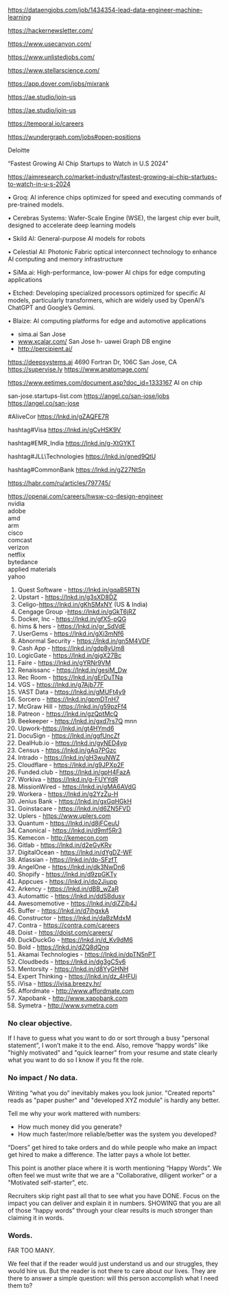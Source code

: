 https://dataengjobs.com/job/1434354-lead-data-engineer-machine-learning

https://hackernewsletter.com/

https://www.usecanyon.com/

https://www.unlistedjobs.com/

https://www.stellarscience.com/

https://app.dover.com/jobs/mixrank

https://ae.studio/join-us

https://ae.studio/join-us

https://temporal.io/careers

https://wundergraph.com/jobs#open-positions

Deloitte 

“Fastest Growing AI Chip Startups to Watch in U.S 2024"

https://aimresearch.co/market-industry/fastest-growing-ai-chip-startups-to-watch-in-u-s-2024

•⁠  ⁠Groq: AI inference chips optimized for speed and executing commands of pre-trained models.

•⁠  ⁠Cerebras Systems: Wafer-Scale Engine (WSE), the largest chip ever built, designed to accelerate deep learning models

•⁠  ⁠Skild AI: General-purpose AI models for robots

•⁠  ⁠Celestial AI: Photonic Fabric optical interconnect technology to enhance AI computing and memory infrastructure

•⁠  ⁠SiMa.ai: High-performance, low-power AI chips for edge computing applications

•⁠  ⁠Etched: Developing specialized processors optimized for specific AI models, particularly transformers, which are widely used by OpenAI’s ChatGPT and Google’s Gemini.

•⁠  ⁠Blaize: AI computing platforms for edge and automotive applications

- sima.ai  San Jose
- www.xcalar.com/ San Jose
h- uawei  Graph DB engine
- http://percipient.ai/

https://deepsystems.ai   4690 Fortran Dr, 106C San Jose, CA 
https://supervise.ly
https://www.anatomage.com/

https://www.eetimes.com/document.asp?doc_id=1333167   AI on chip

san-jose.startups-list.com
https://angel.co/san-jose/jobs
https://angel.co/san-jose

#AliveCor
https://lnkd.in/gZAQFE7R

hashtag#Visa
https://lnkd.in/gCvHSK9V

hashtag#EMR_India
https://lnkd.in/g-XtGYKT

hashtag#JLL\Technologies
https://lnkd.in/gned9QtU

hashtag#CommonBank
https://lnkd.in/gZ27NtSn

https://habr.com/ru/articles/797745/

https://openai.com/careers/hwsw-co-design-engineer  
nvidia  
adobe  
amd   
arm   
cisco   
comcast   
verizon  
netflix  
bytedance   
applied materials   
yahoo  

1. Quest Software - https://Inkd.in/gqaB5RTN
2. Upstart - https://lnkd.in/g3sXD8DZ
3. Celigo-https://lnkd.in/gKhSMxNY (US & India)
4. Cengage Group -https://lnkd.in/gGkT6jRZ
5. Docker, Inc - https://lnkd.in/gfX5-pQG
6. hims & hers - https://lnkd.in/gr_SdVdE
7. UserGems - https://lnkd.in/gXi3mNf6
8. Abnormal Security - https://lnkd.in/gn5M4VDF
9. Cash App - https://lnkd.in/gdp8yUm8
10. LogicGate - https://lnkd.in/gjgX27Bc
11. Faire - https://lnkd.in/gYRNr9VM
12. Renaissanc - https://lnkd.in/gesiM_Dw
13. Rec Room - https://lnkd.in/gErDuTNa
14. VGS - https://lnkd.in/g7Ajb77F
15. VAST Data - https://lnkd.in/gMUFt4y9
16. Sorcero - https://lnkd.in/gpmDTnH7
17. McGraw Hill - https://lnkd.in/g59pzFf4
18. Patreon - https://lnkd.in/gzQptMcQ
19. Beekeeper - https://lnkd.in/gxd7rs7Q mnn
20. Upwork-https://lnkd.in/gt4HYmd6
21. DocuSign - https://lnkd.in/ggfUncZf
22. DealHub.io - https://lnkd.in/gyNED4yp
23. Census - https://lnkd.in/gAq7PGzc
24. Intrado - https://lnkd.in/gH3wuNWZ
25. Cloudflare - https://lnkd.in/g9JPXp2F
26. Funded.club - https://lnkd.in/gpH4FazA
27. Workiva - https://lnkd.in/g-FUYYdR
28. MissionWired - https://lnkd.in/gMA6AVdG
29. Workera - https://lnkd.in/g2YzZu-H
30. Jenius Bank - https://lnkd.in/gxGqHGkH
31. Goinstacare - https://lnkd.in/d6ZN5FVD
32. Uplers - https://www.uplers.com
33. Quantum - https://lnkd.in/d8jFCeuU
34. Canonical - https://lnkd.in/d9mf5Rr3
35. Kemecon - http://kemecon.com
36. Gitlab - https://lnkd.in/d2eGyKRv
37. DigitalOcean - https://lnkd.in/dYgDZ-WF
38. Atlassian - https://lnkd.in/dp-SFzfT
39. AngelOne - https://lnkd.in/dk3NwDn6
40. Shopify - https://lnkd.in/d9zpGKTy
41. Appcues - https://lnkd.in/dp2Jiupp
42. Arkency - https://lnkd.in/dBB_wZaR
43. Automattic - https://lnkd.in/ddSBdusv
44. Awesomemotive - https://lnkd.in/diZZjb4J
45. Buffer - https://lnkd.in/d7ihgxkA
46. Constructor - https://lnkd.in/daBzMdxM
47. Contra - https://contra.com/careers
48. Doist - https://doist.com/careers/
49. DuckDuckGo - https://lnkd.in/d_Kv9dM6
50. Bold - https://lnkd.in/dZQ8dQnq
51. Akamai Technologies - https://lnkd.in/dpTN5nPT
52. Cloudbeds - https://lnkd.in/dg3gC5v6
53. Mentorsity - https://lnkd.in/d8YyGHNH
54. Expert Thinking - https://lnkd.in/dz_4HFUi
55. iVisa - https://ivisa.breezy.hr/
56. Affordmate - http://www.affordmate.com
57. Xapobank - http://www.xapobank.com
58. Symetra - http://www.symetra.com


### No clear objective. 

If I have to guess what you want to do or sort through a busy "personal statement", I won’t make it to the end. Also, remove “happy words” like "highly motivated" and "quick learner" from your resume and state clearly what you want to do so I know if you fit the role. 

### No impact / No data. 

Writing “what you do” inevitably makes you look junior. "Created reports" reads as "paper pusher" and "developed XYZ module" is hardly any better.

Tell me why your work mattered with numbers: 

- How much money did you generate?
- How much faster/more reliable/better was the system you developed?

“Doers” get hired to take orders and do while people who make an impact get hired to make a difference. The latter pays a whole lot better. 

This point is another place where it is worth mentioning “Happy Words”. We often feel we must write that we are a "Collaborative, diligent worker" or a "Motivated self-starter", etc. 

Recruiters skip right past all that to see what you have DONE. Focus on the impact you can deliver and explain it in numbers. SHOWING that you are all of those “happy words” through your clear results is much stronger than claiming it in words.

### Words. 

FAR TOO MANY. 

We feel that if the reader would just understand us and our struggles, they would hire us. But the reader is not there to care about our lives. They are there to answer a simple question: will this person accomplish what I need them to?
